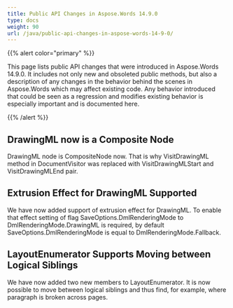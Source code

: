 ```yaml
---
title: Public API Changes in Aspose.Words 14.9.0
type: docs
weight: 90
url: /java/public-api-changes-in-aspose-words-14-9-0/
---
```


{{% alert color="primary" %}} 

This page lists public API changes that were introduced in Aspose.Words 14.9.0. It includes not only new and obsoleted public methods, but also a description of any changes in the behavior behind the scenes in Aspose.Words which may affect existing code. Any behavior introduced that could be seen as a regression and modifies existing behavior is especially important and is documented here.

{{% /alert %}} 

## DrawingML now is a Composite Node

DrawingML node is CompositeNode now. That is why VisitDrawingML method in DocumentVisitor was replaced with VisitDrawingMLStart and VisitDrawingMLEnd pair. 

## Extrusion Effect for DrawingML Supported

We have now added support of extrusion effect for DrawingML. To enable that effect setting of flag SaveOptions.DmlRenderingMode to DmlRenderingMode.DrawingML is required, by default SaveOptions.DmlRenderingMode is equal to DmlRenderingMode.Fallback.

## LayoutEnumerator Supports Moving between Logical Siblings

We have now added two new members to LayoutEnumerator. It is now possible to move between logical siblings and thus find, for example, where paragraph is broken across pages.
